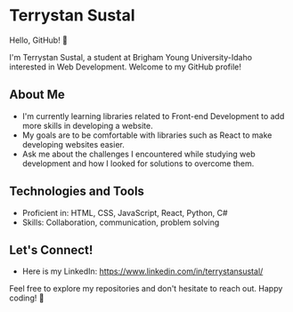 
# Terrystan Sustal

Hello, GitHub! 👋

I'm Terrystan Sustal, a student at Brigham Young University-Idaho interested in Web Development. Welcome to my GitHub profile!

## About Me

- I'm currently learning libraries related to Front-end Development to add more skills in developing a website.
- My goals are to be comfortable with libraries such as React to make developing websites easier.
- Ask me about the challenges I encountered while studying web development and how I looked for solutions to overcome them.

## Technologies and Tools

- Proficient in: HTML, CSS, JavaScript, React, Python, C#
- Skills: Collaboration, communication, problem solving

## Let's Connect!

- Here is my LinkedIn: https://www.linkedin.com/in/terrystansustal/

Feel free to explore my repositories and don't hesitate to reach out. Happy coding! 🚀
